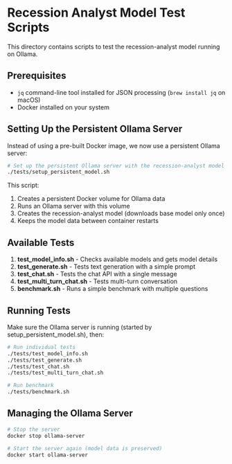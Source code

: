 # Recession Analyst Model Test Scripts

This directory contains scripts to test the recession-analyst model running on Ollama.

## Prerequisites

- `jq` command-line tool installed for JSON processing (`brew install jq` on macOS)
- Docker installed on your system

## Setting Up the Persistent Ollama Server

Instead of using a pre-built Docker image, we now use a persistent Ollama server:

```bash
# Set up the persistent Ollama server with the recession-analyst model
./tests/setup_persistent_model.sh
```

This script:
1. Creates a persistent Docker volume for Ollama data
2. Runs an Ollama server with this volume
3. Creates the recession-analyst model (downloads base model only once)
4. Keeps the model data between container restarts

## Available Tests

1. **test_model_info.sh** - Checks available models and gets model details
2. **test_generate.sh** - Tests text generation with a simple prompt
3. **test_chat.sh** - Tests the chat API with a single message
4. **test_multi_turn_chat.sh** - Tests multi-turn conversation
5. **benchmark.sh** - Runs a simple benchmark with multiple questions

## Running Tests

Make sure the Ollama server is running (started by setup_persistent_model.sh), then:

```bash
# Run individual tests
./tests/test_model_info.sh
./tests/test_generate.sh
./tests/test_chat.sh
./tests/test_multi_turn_chat.sh

# Run benchmark
./tests/benchmark.sh
```

## Managing the Ollama Server

```bash
# Stop the server
docker stop ollama-server

# Start the server again (model data is preserved)
docker start ollama-server
```